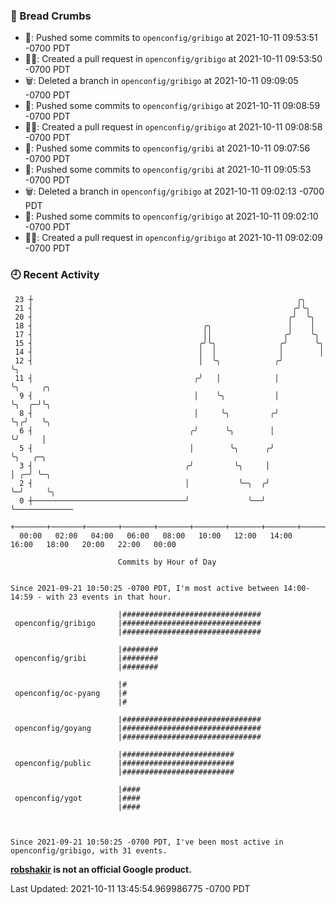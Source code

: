 ### 🍞 Bread Crumbs

 * 🚢: Pushed some commits to `openconfig/gribigo` at 2021-10-11 09:53:51 -0700 PDT
 * ✍🏼: Created a pull request in `openconfig/gribigo` at 2021-10-11 09:53:50 -0700 PDT
 * 🗑: Deleted a branch in `openconfig/gribigo` at 2021-10-11 09:09:05 -0700 PDT
 * 🚢: Pushed some commits to `openconfig/gribigo` at 2021-10-11 09:08:59 -0700 PDT
 * ✍🏼: Created a pull request in `openconfig/gribigo` at 2021-10-11 09:08:58 -0700 PDT
 * 🚢: Pushed some commits to `openconfig/gribi` at 2021-10-11 09:07:56 -0700 PDT
 * 🚢: Pushed some commits to `openconfig/gribi` at 2021-10-11 09:05:53 -0700 PDT
 * 🗑: Deleted a branch in `openconfig/gribigo` at 2021-10-11 09:02:13 -0700 PDT
 * 🚢: Pushed some commits to `openconfig/gribigo` at 2021-10-11 09:02:10 -0700 PDT
 * ✍🏼: Created a pull request in `openconfig/gribigo` at 2021-10-11 09:02:09 -0700 PDT

### 🕘 Recent Activity
```
 23 ┼                                                           ╭╮
 21 ┤                                                          ╭╯╰╮
 20 ┤                                                         ╭╯  ╰╮
 18 ┤                                      ╭╮                 │    │
 17 ┤                                      ││                ╭╯    ╰╮
 15 ┤                                     ╭╯╰╮              ╭╯      ╰╮
 14 ┤                                     │  │              │        │
 12 ┤                                     │  ╰╮            ╭╯        ╰╮
 11 ┤                                    ╭╯   │            │          ╰╮     ╭╮
  9 ┤                                    │    ╰╮           │           ╰╮  ╭─╯╰╮
  8 ┤                                    │     ╰╮         ╭╯            ╰╮╭╯   ╰╮
  6 ┤                                   ╭╯      ╰╮        │              ╰╯     │
  5 ┤                                   │        ╰╮      ╭╯                     ╰╮   ╭─╮
  3 ┤                                  ╭╯         ╰╮     │                       │ ╭─╯ ╰─╮
  2 ┤                                  │           ╰─╮  ╭╯                       ╰─╯     ╰╮
  0 ┼──────────────────────────────────╯             ╰──╯                                 ╰─────────────
    +───────+───────+───────+───────+───────+───────+───────+───────+───────+───────+───────+───────+────
  00:00   02:00   04:00   06:00   08:00   10:00   12:00   14:00   16:00   18:00   20:00   22:00   00:00   

						Commits by Hour of Day


Since 2021-09-21 10:50:25 -0700 PDT, I'm most active between 14:00-14:59 - with 23 events in that hour.

```



```
                        |###############################
 openconfig/gribigo     |###############################
                        |###############################

                        |########
 openconfig/gribi       |########
                        |########

                        |#
 openconfig/oc-pyang    |#
                        |#

                        |###############################
 openconfig/goyang      |###############################
                        |###############################

                        |#########################
 openconfig/public      |#########################
                        |#########################

                        |####
 openconfig/ygot        |####
                        |####



Since 2021-09-21 10:50:25 -0700 PDT, I've been most active in openconfig/gribigo, with 31 events.

```
**[robshakir](mailto:robjs@google.com) is not an official Google product.**  


Last Updated: 2021-10-11 13:45:54.969986775 -0700 PDT
